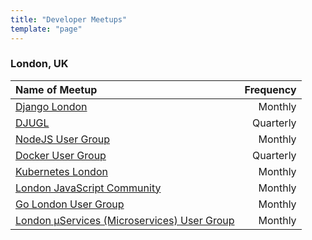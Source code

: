 ```yaml
---
title: "Developer Meetups"
template: "page"
---
```


### London, UK

| Name of Meetup                                                                                         | Frequency |
| :----------------------------------------------------------------------------------------------------- | --------: |
| [Django London](https://www.meetup.com/djangolondon/)                                                  |   Monthly |
| [DJUGL](https://www.eventbrite.co.uk/o/djugl-austin-fraser-17892856339)                                | Quarterly |
| [NodeJS User Group](https://www.meetup.com/london-nodejs/)                                             |   Monthly |
| [Docker User Group](https://events.docker.com/london/)                                                 | Quarterly |
| [Kubernetes London](https://www.meetup.com/Kubernetes-London/)                                         |   Monthly |
| [London JavaScript Community](https://www.meetup.com/London-JavaScript-Community/)                     |   Monthly |
| [Go London User Group](https://www.meetup.com/Go-London-User-Group/)                                   |   Monthly |
| [London μServices (Microservices) User Group](https://www.meetup.com/London-Microservices-User-Group/) |   Monthly |
